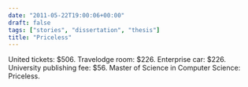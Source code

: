 ```yaml
---
date: "2011-05-22T19:00:06+00:00"
draft: false
tags: ["stories", "dissertation", "thesis"]
title: "Priceless"
---
```

United tickets: $506. Travelodge room: $226. Enterprise car: $226. University publishing fee: $56. Master of Science in Computer Science: Priceless.

